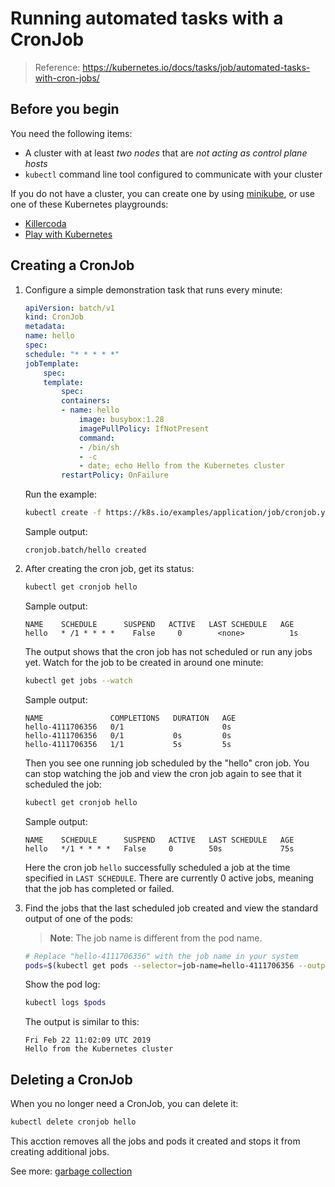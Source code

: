 # Running automated tasks with a CronJob

> Reference: https://kubernetes.io/docs/tasks/job/automated-tasks-with-cron-jobs/

## Before you begin

You need the following items:

* A cluster with at least _two nodes_ that are _not acting as control plane hosts_
* `kubectl` command line tool configured to communicate with your cluster

If you do not have a cluster, you can create one by using [minikube](https://minikube.sigs.k8s.io/docs/tutorials/multi_node/), or use one of these Kubernetes playgrounds:

* [Killercoda](https://killercoda.com/playgrounds/scenario/kubernetes)
* [Play with Kubernetes](https://labs.play-with-k8s.com/)

## Creating a CronJob

1. Configure a simple demonstration task that runs every minute:

    ```yaml
    apiVersion: batch/v1
    kind: CronJob
    metadata:
    name: hello
    spec:
    schedule: "* * * * *"
    jobTemplate:
        spec:
        template:
            spec:
            containers:
            - name: hello
                image: busybox:1.28
                imagePullPolicy: IfNotPresent
                command:
                - /bin/sh
                - -c
                - date; echo Hello from the Kubernetes cluster
            restartPolicy: OnFailure
    ```

    Run the example:

    ```bash
    kubectl create -f https://k8s.io/examples/application/job/cronjob.yaml
    ```

    Sample output:

    ```
    cronjob.batch/hello created
    ```

2. After creating the cron job, get its status:

    ```bash
    kubectl get cronjob hello
    ```

    Sample output:

    ```
    NAME    SCHEDULE      SUSPEND   ACTIVE   LAST SCHEDULE   AGE
    hello   * /1 * * * *    False     0        <none>          1s
    ```

    The output shows that the cron job has not scheduled or run any jobs yet. Watch for the job to be created in around one minute:

    ```bash
    kubectl get jobs --watch
    ```

    Sample output:

    ```
    NAME               COMPLETIONS   DURATION   AGE
    hello-4111706356   0/1                      0s
    hello-4111706356   0/1           0s         0s
    hello-4111706356   1/1           5s         5s
    ```

    Then you see one running job scheduled by the "hello" cron job. You can stop watching the job and view the cron job again to see that it scheduled the job:

    ```bash
    kubectl get cronjob hello
    ```

    Sample output:

    ```
    NAME    SCHEDULE      SUSPEND   ACTIVE   LAST SCHEDULE   AGE
    hello   */1 * * * *   False     0        50s             75s
    ```

    Here the cron job `hello` successfully scheduled a job at the time specified in `LAST SCHEDULE`. There are currently 0 active jobs, meaning that the job has completed or failed.
3. Find the jobs that the last scheduled job created and view the standard output of one of the pods:

    > **Note**: The job name is different from the pod name.

    ```bash
    # Replace "hello-4111706356" with the job name in your system
    pods=$(kubectl get pods --selector=job-name=hello-4111706356 --output=jsonpath={.items[*].metadata.name})
    ```

    Show the pod log:

    ```bash
    kubectl logs $pods
    ```

    The output is similar to this:

    ```
    Fri Feb 22 11:02:09 UTC 2019
    Hello from the Kubernetes cluster
    ```

## Deleting a CronJob

When you no longer need a CronJob, you can delete it:

```bash
kubectl delete cronjob hello
```

This acction removes all the jobs and pods it created and stops it from creating additional jobs.

See more: [garbage collection](https://kubernetes.io/docs/concepts/architecture/garbage-collection/)